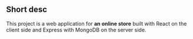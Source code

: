 ## Short desc

This project is a web application for **an online store** built with React on the client side and Express with MongoDB on the server side.